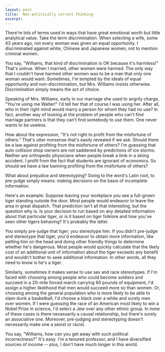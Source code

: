 ```yaml
---
layout: post
title:  Non-politically correct thinking
excerpt:
---
```












There're lots of terms used in ways that have great emotional worth but little analytical value. Take the term discrimination. When selecting a wife, some 43 years ago, not every woman was given an equal opportunity. I discriminated against white, Chinese and Japanese women, not to mention criminal women.

You say, "Williams, that kind of discrimination is OK because it's harmless!" That's untrue. When I married, other women were harmed. The only way that I couldn't have harmed other women was to be a man that only one woman would want. Sometimes, I'm tempted by the ideals of equal opportunity and non-discrimination, but Mrs. Williams insists otherwise. Discrimination simply means the act of choice.

Speaking of Mrs. Williams, early in our marriage she used to angrily charge, "You're using me Walter!" I'd tell her that of course I was using her. After all, who in their right mind would marry a person for whom they had no use? In fact, another way of looking at the problem of people who can't find marriage partners is that they can't find somebody to use them. One never wants to be useless.

How about the expression, "It's not right to profit from the misfortune of others." That's utter nonsense that's easily revealed if we ask: Should there be a law against profiting from the misfortune of others? I'm guessing that auto collision shop owners are not saddened by predictions of ice storms. Neither are orthopedic physicians when people break a limb in a skiing accident. I profit from the fact that students are ignorant of economics. So should we have a law banning profiting from the misfortune of others?

What about prejudice and stereotyping? Going to the word's Latin root, to pre-judge simply means: making decisions on the basis of incomplete information.

Here's an example: Suppose leaving your workplace you see a full-grown tiger standing outside the door. Most people would endeavor to leave the area in great dispatch. That prediction isn't all that interesting, but the question why is. Is your decision to run based on any detailed information about that particular tiger, or is it based on tiger folklore and how you've seen other tigers behaving? It's probably the latter.

You simply pre-judge that tiger; you stereotype him. If you didn't pre-judge and stereotype that tiger, you'd endeavor to obtain more information, like petting him on the head and doing other friendly things to determine whether he's dangerous. Most people would quickly calculate that the likely cost of an additional unit of information about the tiger exceeds any benefit and wouldn't bother to seek additional information. In other words, all they need to know is he's a tiger.

Similarly, sometimes it makes sense to use sex and race stereotypes. If I'm faced with choosing among people who could become soldiers and succeed in a 20-mile forced march carrying 60 pounds of equipment, I'd assign a higher likelihood that men would succeed more so than women. Or, choosing among the general population who is more likely to be able to slam-dunk a basketball, I'd choose a black over a white and surely men over women. If I were guessing the race of an American most likely to win a Nobel Prize in science, I'd select a Jew over any other ethnic group. In none of these cases is there necessarily a causal relationship, but there's surely an associative one. Moreover, pre-judging and stereotyping doesn't necessarily make one a sexist or racist.

You say, "Williams, how can you get away with such political incorrectness?" It's easy. I'm a tenured professor, and I have diversified sources of income -- plus, I don't have much longer in this world.


